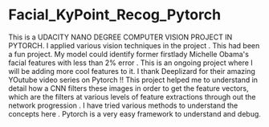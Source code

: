 # Facial_KyPoint_Recog_Pytorch
This is a UDACITY NANO DEGREE COMPUTER VISION PROJECT IN PYTORCH. I applied various vision techniques in the project . This had been a fun project. My model could identify former firstlady Michelle Obama's facial features with less than 2% error . This is an ongoing project where I will be adding more cool features to it. 
I thank Deeplizard for their amazing YOutube video series on Pytorch !!
This project helped me to understand in detail how a CNN filters these images in order to get the feature vectors, which are the filters at various levels of feature extractions through out the network progression .
I have tried various methods to understand the concepts here .
Pytorch is a very easy framework to understand and debug. 
